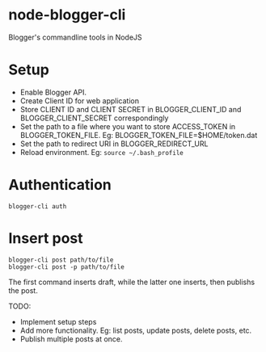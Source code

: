 # node-blogger-cli
Blogger's commandline tools in NodeJS

# Setup
* Enable Blogger API. 
* Create Client ID for web application 
* Store CLIENT ID and CLIENT SECRET in BLOGGER_CLIENT_ID and BLOGGER_CLIENT_SECRET correspondingly
* Set the path to a file where you want to store ACCESS_TOKEN in BLOGGER_TOKEN_FILE. Eg: BLOGGER_TOKEN_FILE=$HOME/token.dat
* Set the path to redirect URI in BLOGGER_REDIRECT_URL
* Reload environment. Eg: `source ~/.bash_profile`

# Authentication
```
blogger-cli auth
```

# Insert post
```
blogger-cli post path/to/file
blogger-cli post -p path/to/file
```

The first command inserts draft, while the latter one inserts, then publishs the post.

TODO:
* Implement setup steps
* Add more functionality. Eg: list posts, update posts, delete posts, etc.
* Publish multiple posts at once. 
